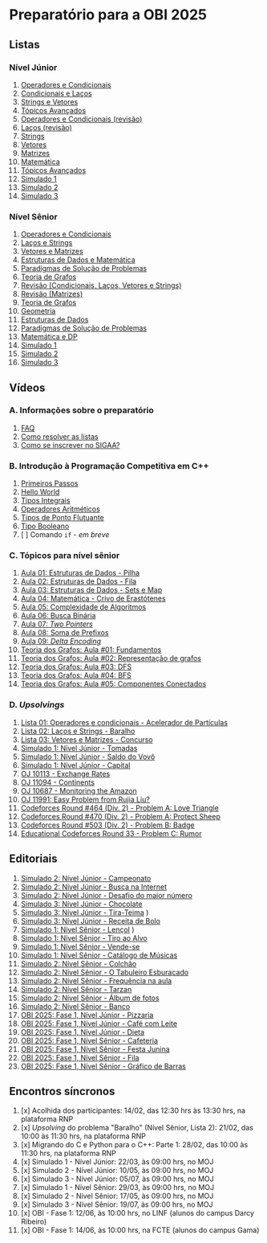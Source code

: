# Preparatório para a OBI 2025

## Listas

### Nível Júnior

<!-- Semana 2: dia 10/02 -->
1. [Operadores e Condicionais](https://moj.naquadah.com.br/cgi-bin/contest.sh/ejr_obi_jr_01)
2. [Condicionais e Laços](https://moj.naquadah.com.br/cgi-bin/contest.sh/ejr_obi_jr_02)
3. [Strings e Vetores](https://moj.naquadah.com.br/cgi-bin/contest.sh/ejr_obi_jr_03) <!-- Semana 3: dia 17/02 -->
4. [Tópicos Avançados](https://moj.naquadah.com.br/cgi-bin/contest.sh/ejr_obi_jr_04) <!-- Semana 4: dia 24/02 -->
5. [Operadores e Condicionais (revisão)](https://moj.naquadah.com.br/cgi-bin/contest.sh/ejr_obi_jr_05) <!-- Semana 8: dia 24/03 -->
6. [Laços (revisão)](https://moj.naquadah.com.br/cgi-bin/contest.sh/ejr_obi_jr_06) <!-- Semana 09: 31/03 -->
7. [Strings](https://moj.naquadah.com.br/cgi-bin/contest.sh/ejr_obi_jr_07) <!-- Semana 10: 07/04 -->
7. [Vetores](https://moj.naquadah.com.br/cgi-bin/contest.sh/ejr_obi_jr_08) <!-- Semana 11: 14/04 -->
9. [Matrizes](https://moj.naquadah.com.br/cgi-bin/contest.sh/ejr_obi_jr_09) <!-- Semana 12: 21/04 -->
10. [Matemática](https://moj.naquadah.com.br/cgi-bin/contest.sh/ejr_obi_jr_10) <!-- Semana 13: 28/04 -->
11. [Tópicos Avançados](https://moj.naquadah.com.br/cgi-bin/contest.sh/ejr_obi_jr_11) <!-- Semana 14: 05/05 -->
12. [Simulado 1](https://moj.naquadah.com.br/cgi-bin/contest.sh/ejr_sim_jr_01_rp) <!-- Semana 09: 31/03 -->
13. [Simulado 2](https://moj.naquadah.com.br/cgi-bin/contest.sh/ejr_sim_jr_02_rp) <!-- Semana 14: 11/05 -->
14. [Simulado 3](https://moj.naquadah.com.br/cgi-bin/contest.sh/ejr_sim_jr_03_rp) <!-- Semana 21: 05/07 -->
<!-- 85 problemas: 11 listas e 3 simulados -->

### Nível Sênior

<!-- Semana 2: dia 10/02 -->
1. [Operadores e Condicionais](https://moj.naquadah.com.br/cgi-bin/contest.sh/ejr_obi_ns_01)
2. [Laços e Strings](https://moj.naquadah.com.br/cgi-bin/contest.sh/ejr_obi_ns_02)
3. [Vetores e Matrizes](https://moj.naquadah.com.br/cgi-bin/contest.sh/ejr_obi_ns_03) <!-- Semana 3: dia 17/02 -->
4. [Estruturas de Dados e Matemática](https://moj.naquadah.com.br/cgi-bin/contest.sh/ejr_obi_ns_04) <!-- Semana 4: dia 24/02 -->
5. [Paradigmas de Solução de Problemas](https://moj.naquadah.com.br/cgi-bin/contest.sh/ejr_obi_ns_05) <!-- Semana 5: dia 03/03 -->
6. [Teoria de Grafos](https://moj.naquadah.com.br/cgi-bin/contest.sh/ejr_obi_ns_06) <!-- Semana 6: dia 10/03 -->
7. [Revisão (Condicionais, Laços, Vetores e Strings)](https://moj.naquadah.com.br/cgi-bin/contest.sh/ejr_obi_ns_07) <!-- Semana 15: dia 12/05 -->
8. [Revisão (Matrizes)](https://moj.naquadah.com.br/cgi-bin/contest.sh/ejr_obi_ns_08) <!-- Semana 16: dia 19/05 -->
9. [Teoria de Grafos](https://moj.naquadah.com.br/cgi-bin/contest.sh/ejr_obi_ns_09) <!-- Semana 17: dia 26/05 -->
10. [Geometria](https://moj.naquadah.com.br/cgi-bin/contest.sh/ejr_obi_ns_10) <!-- Semana 18: dia 02/06 -->
11. [Estruturas de Dados](https://moj.naquadah.com.br/cgi-bin/contest.sh/ejr_obi_ns_11) <!-- Semana 19: dia 09/06 -->
12. [Paradigmas de Solução de Problemas](https://moj.naquadah.com.br/cgi-bin/contest.sh/ejr_obi_ns_12) <!-- Semana 20: dia 16/06 -->
13. [Matemática e DP](https://moj.naquadah.com.br/cgi-bin/contest.sh/ejr_obi_ns_13) <!-- Semana 21: dia 23/06 -->
14. [Simulado 1](https://moj.naquadah.com.br/cgi-bin/contest.sh/ejr_sim_ns_01_rp) <!-- Semana 09: 31/03 -->
15. [Simulado 2](https://moj.naquadah.com.br/cgi-bin/contest.sh/ejr_sim_ns_02_rp) <!-- Semana 16: 19/05 -->
16. [Simulado 3](https://moj.naquadah.com.br/cgi-bin/contest.sh/ejr_sim_ns_03) <!-- Semana 24: 19/07 -->
<!-- 9 + 6 + 10 + 7 + 7 + 10 + 4 + 11 + 4 + 5 + 14 + 6 + 5 + 7 + 5 + 4 problemas -->

## Vídeos

### A. Informações sobre o preparatório

<!-- Semana 2: dia 10/20 -->
1. [FAQ](https://youtu.be/o25mAj1IZ0w)
1. [Como resolver as listas](https://youtu.be/4lQXGU7cPs4)
1. [Como se inscrever no SIGAA?](https://youtu.be/mnkze6QIVf8) <!-- Semana 5: dia 06/03 -->

### B. Introdução à Programação Competitiva em C++

1. [Primeiros Passos](https://youtu.be/RVyamnsQZPI) <!-- Semana 3: dia 22/02 -->
2. [Hello World](http://youtube.com/watch?v=-9sK3xLEabI) <!-- Semana 4: dia 23/02 -->
3. [Tipos Integrais](https://youtu.be/AKMSQjckJPs) <!-- Semana 5: dia 07/03 -->
4. [Operadores Aritméticos](https://youtu.be/N0AIof66JAA) <!-- Semana 6: dia 15/03 -->
5. [Tipos de Ponto Flutuante](https://youtu.be/tyglrOB42Qk) <!-- Semana 8: dia 30/03 -->
6. [Tipo Booleano](https://youtu.be/87FDmYU1IsI) <!-- Semana 10: 13/04 -->
7. [ ] Comando `if` - _em breve_

### C. Tópicos para nível sênior

1. [Aula 01: Estruturas de Dados - Pilha](https://www.youtube.com/watch?v=3Ioht6Js7Io&list=PLpC5nmNJ-GbxMRL4ZWIxSnDDQcw57dtNq&index=1&pp=iAQB) <!-- Semana 6: dia 15/03 -->
2. [Aula 02: Estruturas de Dados - Fila](https://www.youtube.com/watch?v=XVFfIyHz7kQ&list=PLpC5nmNJ-GbxMRL4ZWIxSnDDQcw57dtNq&index=2&pp=iAQB) <!-- Semana 6: dia 15/03 -->
3. [Aula 03: Estruturas de Dados - Sets e Map](https://www.youtube.com/watch?v=z3M2vRJJyOk&list=PLpC5nmNJ-GbxMRL4ZWIxSnDDQcw57dtNq&index=3&pp=iAQB) <!-- Semana 6: dia 15/03 -->
4. [Aula 04: Matemática - Crivo de Erastótenes](https://www.youtube.com/watch?v=A1uRLMc6AiU&list=PLpC5nmNJ-GbxMRL4ZWIxSnDDQcw57dtNq&index=4&pp=iAQB) <!-- Semana 6: dia 15/03 -->
5. [Aula 05: Complexidade de Algoritmos](https://youtu.be/v9BDYqxWRDg) <!-- Semana 10: dia 08/04 -->
6. [Aula 06: Busca Binária](https://www.youtube.com/watch?v=xHORUaSYms0) <!-- Semana 10: dia 13/04 -->
7. [Aula 07: _Two Pointers_](https://www.youtube.com/watch?v=ZeApHr2DUyA) <!-- Semana 10: dia 13/04 -->
8. [Aula 08: Soma de Prefixos](https://www.youtube.com/watch?v=DZnByCj6TpU) <!-- Semana 14: dia 05/05 -->
8. [Aula 09: _Delta Encoding_](https://www.youtube.com/watch?v=c4bfFYBhYMA) <!-- Semana 15: dia 14/05 -->
10. [Teoria dos Grafos: Aula #01: Fundamentos](https://www.youtube.com/watch?v=8MM8xziCCr8) <!-- Semana 13: 02/05 -->
11. [Teoria dos Grafos: Aula #02: Representação de grafos](https://www.youtube.com/watch?v=_SvF0idUECc) <!-- Semana 14: 09/05 -->
12. [Teoria dos Grafos: Aula #03: DFS](https://www.youtube.com/watch?v=zwHMDMLqEdQ) <!-- Semana 16: 24/05 -->
13. [Teoria dos Grafos: Aula #04: BFS](https://www.youtube.com/watch?v=Of-thGn-pbk) <!-- Semana 18: 04/06 -->
14. [Teoria dos Grafos: Aula #05: Componentes Conectados](https://www.youtube.com/watch?v=K714PYqOO1k) <!-- Semana 20: 22/06 -->

### D. _Upsolvings_

<!-- Semana 4: dia 28/02 -->
1. [Lista 01: Operadores e condicionais - Acelerador de Partículas](https://rb.gy/excra3)
2. [Lista 02: Laços e Strings - Baralho](https://rb.gy/e4mk5f)
3. [Lista 03: Vetores e Matrizes - Concurso](https://rb.gy/a8w38e)
4. [Simulado 1: Nível Júnior - Tomadas](https://youtu.be/YCiEnupyElo) <!-- Semana 9: dia 06/04 -->
5. [Simulado 1: Nível Júnior - Saldo do Vovô](https://www.youtube.com/watch?v=U-AYa9nHMQ4) <!-- Semana 10: dia 12/04 -->
6. [Simulado 1: Nível Júnior - Capital](https://youtu.be/rGD7scKQUJs) <!-- Semana 12: dia 27/04 -->
7. [OJ 10113 - Exchange Rates](https://www.youtube.com/watch?v=TVVTdKlPo_U) <!-- Semana 17: dia 30/06 -->
8. [OJ 11094 - Continents](https://www.youtube.com/watch?v=NaWaLonnNrs) <!-- Semana 25: dia 26/07 -->
9. [OJ 10687 - Monitoring the Amazon](https://www.youtube.com/watch?v=9fWy7TdbvfM) <!-- Semana 19: dia 11/09 -->
10. [OJ 11991: Easy Problem from Rujia Liu?](https://www.youtube.com/watch?v=lg8mrFivLH0) <!-- Semana 15: dia 18/05 -->
14. [Codeforces Round #464 (Div. 2) - Problem A: Love Triangle](https://www.youtube.com/watch?v=b2wg7V716GQ) <!-- Semana 15: dia 18/05 -->
12. [Codeforces Round #470 (Div. 2) - Problem A: Protect Sheep](https://www.youtube.com/watch?v=3kls9X-Hz6s) <!-- Semana 19: dia 11/06 -->
13. [Codeforces Round #503 (Div. 2) - Problem B: Badge](https://www.youtube.com/watch?v=qnnUqEu6OQs) <!-- Semana 17: dia 30/05 -->
13. [Educational Codeforces Round 33 - Problem C: Rumor](https://www.youtube.com/watch?v=A26d8f9f41k) <!-- Semana 25: dia 25/07 -->

## Editoriais

1. [Simulado 2: Nível Júnior - Campeonato](https://github.com/edsomjr/OBI/wiki/OBI-2012:-Fase-1---N%C3%ADvel-J%C3%BAnior#campeonato) <!-- Semana 17: dia 28/50 -->
2. [Simulado 2: Nível Júnior - Busca na Internet](https://github.com/edsomjr/OBI/wiki/OBI-2012:-Fase-1---N%C3%ADvel-J%C3%BAnior#busca-na-internet) <!-- Semana 16: dia 19/05 -->
3. [Simulado 2: Nível Júnior - Desafio do maior número](https://github.com/edsomjr/OBI/wiki/OBI-2012:-Fase-1---N%C3%ADvel-J%C3%BAnior#desafio-do-maior-n%C3%BAmero) <!-- Semana 17: dia 29/05 -->
4. [Simulado 3: Nível Júnior - Chocolate](https://github.com/edsomjr/OBI/wiki/OBI-2012:-Fase-2-%E2%80%90-N%C3%ADvel-J%C3%BAnior#chocolate) <!-- Semana 25: dia 21/07 -->
5. [Simulado 3: Nível Júnior - Tira-Teima](https://github.com/edsomjr/OBI/wiki/OBI-2012:-Fase-2-%E2%80%90-N%C3%ADvel-J%C3%BAnior#tira-teima)
) <!-- Semana 25: dia 21/07 -->
6. [Simulado 3: Nível Júnior - Receita de Bolo](https://github.com/edsomjr/OBI/wiki/OBI-2012:-Fase-2-%E2%80%90-N%C3%ADvel-J%C3%BAnior#receita-de-bolo) <!-- Semana 25: dia 21/07 -->
7. [Simulado 1: Nível Sênior - Lençol](https://github.com/edsomjr/OBI/wiki/OBI-2023:-Fase-1-%E2%80%90-N%C3%ADvel-2#len%C3%A7ol) <!-- Semana 12: dia 25/04 -->
)
8. [Simulado 1: Nível Sênior - Tiro ao Alvo](https://github.com/edsomjr/OBI/wiki/OBI-2023:-Fase-1-%E2%80%90-N%C3%ADvel-2#tiro-ao-alvo) <!-- Semana 13: dia 30/04 -->
9. [Simulado 1: Nível Sênior - Vende-se](https://github.com/edsomjr/OBI/wiki/OBI-2023:-Fase-1-%E2%80%90-N%C3%ADvel-2#vende-se) <!-- Semana 14: dia 09/05 -->
10. [Simulado 1: Nível Sênior - Catálogo de Músicas](https://github.com/edsomjr/OBI/wiki/OBI-2023:-Fase-1-%E2%80%90-N%C3%ADvel-2#cat%C3%A1logo-de-m%C3%BAsicas) <!-- Semana 15: dia 17/05 -->
11. [Simulado 2: Nível Sênior - Colchão](https://github.com/edsomjr/OBI/wiki/OBI-2012:-Fase-1-%E2%80%90-N%C3%ADvel-2#colch%C3%A3o) <!-- Semana 18: dia 08/06 -->
12. [Simulado 2: Nível Sênior - O Tabuleiro Esburacado](https://github.com/edsomjr/OBI/wiki/OBI-2012:-Fase-1-%E2%80%90-N%C3%ADvel-2#o-tabuleiro-esburacado) <!-- Semana 20: dia 17/06 -->
13. [Simulado 2: Nível Sênior - Frequência na aula](https://github.com/edsomjr/OBI/wiki/OBI-2012:-Fase-1-%E2%80%90-N%C3%ADvel-2#frequ%C3%AAncia-na-aula) <!-- Semana 18: dia 05/06 -->
14. [Simulado 2: Nível Sênior - Tarzan](https://github.com/edsomjr/OBI/wiki/OBI-2012:-Fase-1-%E2%80%90-N%C3%ADvel-2#tarzan) <!-- Semana 19: dia 15/06 -->
15. [Simulado 2: Nível Sênior - Álbum de fotos](https://github.com/edsomjr/OBI/wiki/OBI-2012:-Fase-2-%E2%80%90-N%C3%ADvel-2#%C3%A1lbum-de-fotos) <!-- Semana 25: 23/07 -->
16. [Simulado 2: Nível Sênior - Banco](https://github.com/edsomjr/OBI/wiki/OBI-2012:-Fase-2-%E2%80%90-N%C3%ADvel-2#banco) <!-- Semana 25: 23/07 -->
17. [OBI 2025: Fase 1, Nível Júnior - Pizzaria](https://github.com/edsomjr/OBI/wiki/OBI-2025:-Fase-1-%E2%80%90-N%C3%ADvel-J%C3%BAnior#pizzaria) <!-- Semana 21: dia 28/06 -->
18. [OBI 2025: Fase 1, Nível Júnior - Café com Leite](https://github.com/edsomjr/OBI/wiki/OBI-2025:-Fase-1-%E2%80%90-N%C3%ADvel-J%C3%BAnior#caf%C3%A9-com-leite) <!-- Semana 21: dia 28/06 -->
19. [OBI 2025: Fase 1, Nível Júnior - Dieta](https://github.com/edsomjr/OBI/wiki/OBI-2025:-Fase-1-%E2%80%90-N%C3%ADvel-J%C3%BAnior#dieta) <!-- Semana 21: dia 28/06 -->
20. [OBI 2025: Fase 1, Nível Sênior - Cafeteria](https://github.com/edsomjr/OBI/wiki/OBI-2025:-Fase-1-%E2%80%90-N%C3%ADvel-S%C3%AAnior#cafeteria) <!-- Semana 22: dia 05/07 -->
21. [OBI 2025: Fase 1, Nível Sênior - Festa Junina](https://github.com/edsomjr/OBI/wiki/OBI-2025:-Fase-1-%E2%80%90-N%C3%ADvel-S%C3%AAnior#festa-junina) <!-- Semana 22: dia 05/07 -->
22. [OBI 2025: Fase 1, Nível Sênior - Fila](https://github.com/edsomjr/OBI/wiki/OBI-2025:-Fase-1-%E2%80%90-N%C3%ADvel-S%C3%AAnior#fila) <!-- Semana 23: dia 13/07 -->
23. [OBI 2025: Fase 1, Nível Sênior - Gráfico de Barras](https://github.com/edsomjr/OBI/wiki/OBI-2025:-Fase-1-%E2%80%90-N%C3%ADvel-S%C3%AAnior#gr%C3%A1fico-de-barras) <!-- Semana 23: dia 13/07 -->

## Encontros síncronos

1. [x] Acolhida dos participantes: 14/02, das 12:30 hrs às 13:30 hrs, na plataforma RNP
2. [x] _Upsolving_ do problema "Baralho" (Nível Sênior, Lista 2): 21/02, das 10:00 às 11:30 hrs, na plataforma RNP
3. [x] Migrando do C e Python para o C++: Parte 1: 28/02, das 10:00 às 11:30 hrs, na plataforma RNP
4. [x] Simulado 1 - Nível Júnior: 22/03, às 09:00 hrs, no MOJ
5. [x] Simulado 2 - Nível Júnior: 10/05, às 09:00 hrs, no MOJ
6. [x] Simulado 3 - Nível Júnior: 05/07, às 09:00 hrs, no MOJ
7. [x] Simulado 1 - Nível Sênior: 29/03, às 09:00 hrs, no MOJ
8. [x] Simulado 2 - Nível Sênior: 17/05, às 09:00 hrs, no MOJ
9. [x] Simulado 3 - Nível Sênior: 19/07, às 09:00 hrs, no MOJ
10. [x] OBI - Fase 1: 12/06, às 10:00 hrs, no LINF (alunos do campus Darcy Ribeiro)
11. [x] OBI - Fase 1: 14/06, às 10:00 hrs, na FCTE (alunos do campus Gama)
